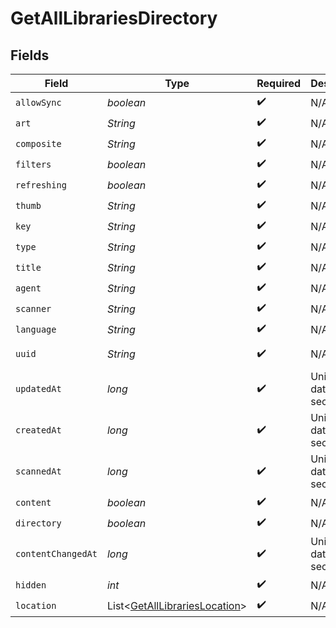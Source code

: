 # GetAllLibrariesDirectory


## Fields

| Field                                                                                | Type                                                                                 | Required                                                                             | Description                                                                          | Example                                                                              |
| ------------------------------------------------------------------------------------ | ------------------------------------------------------------------------------------ | ------------------------------------------------------------------------------------ | ------------------------------------------------------------------------------------ | ------------------------------------------------------------------------------------ |
| `allowSync`                                                                          | *boolean*                                                                            | :heavy_check_mark:                                                                   | N/A                                                                                  | true                                                                                 |
| `art`                                                                                | *String*                                                                             | :heavy_check_mark:                                                                   | N/A                                                                                  | /:/resources/movie-fanart.jpg                                                        |
| `composite`                                                                          | *String*                                                                             | :heavy_check_mark:                                                                   | N/A                                                                                  | /library/sections/1/composite/1705615584                                             |
| `filters`                                                                            | *boolean*                                                                            | :heavy_check_mark:                                                                   | N/A                                                                                  | true                                                                                 |
| `refreshing`                                                                         | *boolean*                                                                            | :heavy_check_mark:                                                                   | N/A                                                                                  | false                                                                                |
| `thumb`                                                                              | *String*                                                                             | :heavy_check_mark:                                                                   | N/A                                                                                  | /:/resources/movie.png                                                               |
| `key`                                                                                | *String*                                                                             | :heavy_check_mark:                                                                   | N/A                                                                                  | 1                                                                                    |
| `type`                                                                               | *String*                                                                             | :heavy_check_mark:                                                                   | N/A                                                                                  | movie                                                                                |
| `title`                                                                              | *String*                                                                             | :heavy_check_mark:                                                                   | N/A                                                                                  | Movies                                                                               |
| `agent`                                                                              | *String*                                                                             | :heavy_check_mark:                                                                   | N/A                                                                                  | tv.plex.agents.movie                                                                 |
| `scanner`                                                                            | *String*                                                                             | :heavy_check_mark:                                                                   | N/A                                                                                  | Plex Movie                                                                           |
| `language`                                                                           | *String*                                                                             | :heavy_check_mark:                                                                   | N/A                                                                                  | en-US                                                                                |
| `uuid`                                                                               | *String*                                                                             | :heavy_check_mark:                                                                   | N/A                                                                                  | 322a231a-b7f7-49f5-920f-14c61199cd30                                                 |
| `updatedAt`                                                                          | *long*                                                                               | :heavy_check_mark:                                                                   | Unix epoch datetime in seconds                                                       | 1556281940                                                                           |
| `createdAt`                                                                          | *long*                                                                               | :heavy_check_mark:                                                                   | Unix epoch datetime in seconds                                                       | 1556281940                                                                           |
| `scannedAt`                                                                          | *long*                                                                               | :heavy_check_mark:                                                                   | Unix epoch datetime in seconds                                                       | 1556281940                                                                           |
| `content`                                                                            | *boolean*                                                                            | :heavy_check_mark:                                                                   | N/A                                                                                  | true                                                                                 |
| `directory`                                                                          | *boolean*                                                                            | :heavy_check_mark:                                                                   | N/A                                                                                  | true                                                                                 |
| `contentChangedAt`                                                                   | *long*                                                                               | :heavy_check_mark:                                                                   | Unix epoch datetime in seconds                                                       | 1556281940                                                                           |
| `hidden`                                                                             | *int*                                                                                | :heavy_check_mark:                                                                   | N/A                                                                                  | 0                                                                                    |
| `location`                                                                           | List\<[GetAllLibrariesLocation](../../models/operations/GetAllLibrariesLocation.md)> | :heavy_check_mark:                                                                   | N/A                                                                                  |                                                                                      |